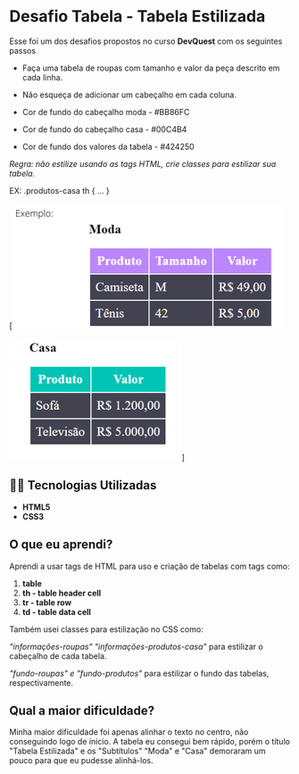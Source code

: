 # Desafio Tabela - Tabela Estilizada
Esse foi um dos desafios propostos no curso <b>DevQuest</b> com os seguintes passos

- Faça uma tabela de roupas com tamanho e valor da peça descrito em cada linha.

- Não esqueça de adicionar um cabeçalho em cada coluna.

- Cor de fundo do cabeçalho moda - #BB86FC

- Cor de fundo do cabeçalho casa - #00C4B4

- Cor de fundo dos valores da tabela - #424250


*Regra: não estilize usando as tags HTML, crie classes para estilizar sua tabela.*

EX: .produtos-casa th { … }

 [<img src="./tabela-moda.png">



 <img src="./tabela-casa.png">]

## 🧑‍💻 Tecnologias Utilizadas

- <b>HTML5</b>
- <b>CSS3</b>

## O que eu aprendi?
Aprendi a usar tags de HTML para uso e criação de tabelas com tags como:

1. <b>table</b>
2. <b>th - table header cell</b>
3. <b>tr - table row</b> 
4. <b>td - table data cell</b>

Também usei classes para estilização no CSS como:

 *"informações-roupas" "informações-produtos-casa"* para estilizar o cabeçalho de cada tabela.

  *"fundo-roupas" e "fundo-produtos"* para estilizar o fundo das tabelas, respectivamente.

## Qual a maior dificuldade?
Minha maior dificuldade foi apenas alinhar o texto no centro, não conseguindo logo de ínicio. A tabela eu consegui bem rápido, porém o título "Tabela Estilizada" e os "Subtítulos" "Moda" e "Casa" demoraram um pouco para que eu pudesse alinhá-los.
